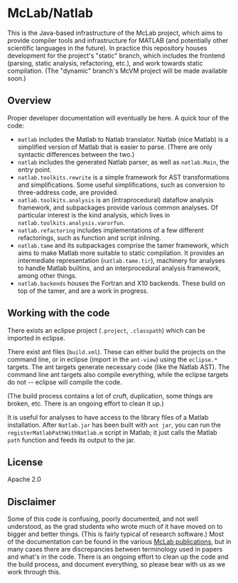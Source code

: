 McLab/Natlab
============

This is the Java-based infrastructure of the McLab project, which aims to
provide compiler tools and infrastructure for MATLAB (and potentially other
scientific languages in the future). In practice this repository houses
development for the project's "static" branch, which includes the frontend
(parsing, static analysis, refactoring, etc.), and work towards static
compilation. (The "dynamic" branch's McVM project will be made available
soon.)

Overview
--------

Proper developer documentation will eventually be here. A quick tour of
the code:

* `matlab` includes the Matlab to Natlab translator. 
Natlab (nice Matlab) is a simplified version of Matlab that is easier to
parse. (There are only syntactic differences between the two.)
* `natlab` includes the generated Natlab parser, as well as
`natlab.Main`, the entry point. 
* `natlab.toolkits.rewrite` is a simple framework for AST transformations
and simplifications. Some useful simplifications, such as conversion to
three-address code, are provided.
* `natlab.toolkits.analysis` is an (intraprocedural) dataflow analysis
framework, and subpackages provide various common analyses. Of particular
interest is the kind analysis, which lives in 
`natlab.toolkits.analysis.varorfun`.
* `natlab.refactoring` includes implementations of a few
different refactorings, such as function and script inlining.
* `natlab.tame` and its subpackages comprise the tamer framework, which
aims to make Matlab more suitable to static compilation. It provides an
intermediate representation (`natlab.tame.tir`), machinery for analyses
to handle Matlab builtins, and an interprocedural analysis framework, among
other things.
* `natlab.backends` houses the Fortran and X10 backends. These build on
top of the tamer, and are a work in progress.

Working with the code
---------------------
There exists an eclipse project (`.project`, `.classpath`) 
which can be imported in eclipse.

There exist ant files (`build.xml`). 
These can either build the projects on the command line, or in eclipse 
(import in the `ant-view`) using the `eclipse.*` targets. The ant targets
generate necessary code (like the Natlab AST). The command line ant targets
also compile everything, while the eclipse targets do not -- eclipse will
compile the code.

(The build process contains a lot of cruft, duplication, some things are
broken, etc. There is an ongoing effort to clean it up.)

It is useful for analyses to have access to the library files of a Matlab
installation. After `Natlab.jar` has been built with `ant jar`, you can run
the `registerMatlabPathWithNatlab.m` script in Matlab; it just calls the
Matlab `path` function and feeds its output to the jar.

License
-------
Apache 2.0                                                

Disclaimer
----------
Some of this code is confusing, poorly documented, and not well understood,
as the grad students who wrote much of it have moved on to bigger and
better things.  (This is fairly typical of research software.) Most of the
documentation can be found in the various 
[McLab publications](http://www.sable.mcgill.ca/mclab/Publications.html),
but in many cases there are discrepancies between terminology used in
papers and what's in the code. There is an ongoing effort to clean up the
code and the build process, and document everything, so please bear with
us as we work through this.
